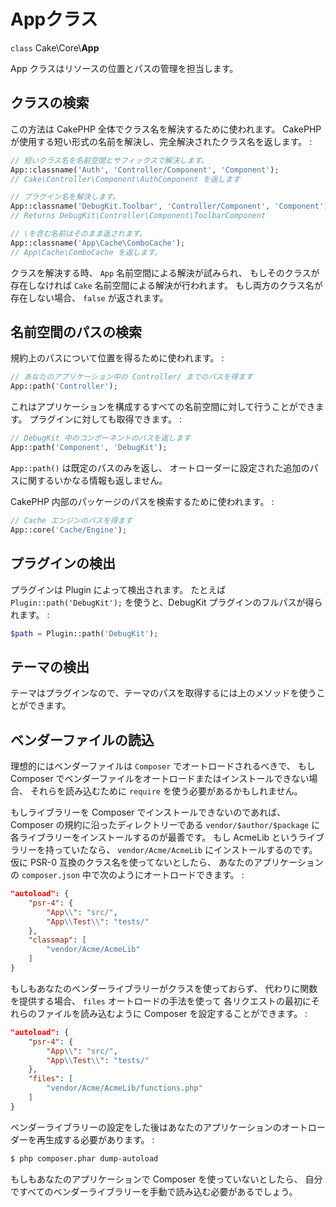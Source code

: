 # Appクラス

`class` Cake\\Core\\**App**

App クラスはリソースの位置とパスの管理を担当します。

## クラスの検索

この方法は CakePHP 全体でクラス名を解決するために使われます。
CakePHP が使用する短い形式の名前を解決し、完全解決されたクラス名を返します。 :

``` php
// 短いクラス名を名前空間とサフィックスで解決します。
App::classname('Auth', 'Controller/Component', 'Component');
// Cake\Controller\Component\AuthComponent を返します

// プラグイン名を解決します。
App::classname('DebugKit.Toolbar', 'Controller/Component', 'Component');
// Returns DebugKit\Controller\Component\ToolbarComponent

// \を含む名前はそのまま返されます。
App::classname('App\Cache\ComboCache');
// App\Cache\ComboCache を返します。
```

クラスを解決する時、 `App` 名前空間による解決が試みられ、
もしそのクラスが存在しなければ `Cake` 名前空間による解決が行われます。
もし両方のクラス名が存在しない場合、 `false` が返されます。

## 名前空間のパスの検索

規約上のパスについて位置を得るために使われます。 :

``` php
// あなたのアプリケーション中の Controller/ までのパスを得ます
App::path('Controller');
```

これはアプリケーションを構成するすべての名前空間に対して行うことができます。
プラグインに対しても取得できます。 :

``` php
// DebugKit 中のコンポーネントのパスを返します
App::path('Component', 'DebugKit');
```

`App::path()` は既定のパスのみを返し、
オートローダーに設定された追加のパスに関するいかなる情報も返しません。

CakePHP 内部のパッケージのパスを検索するために使われます。 :

``` php
// Cache エンジンのパスを得ます
App::core('Cache/Engine');
```

## プラグインの検出

プラグインは Plugin によって検出されます。
たとえば `Plugin::path('DebugKit');` を使うと、DebugKit プラグインのフルパスが得られます。 :

``` php
$path = Plugin::path('DebugKit');
```

## テーマの検出

テーマはプラグインなので、テーマのパスを取得するには上のメソッドを使うことができます。

## ベンダーファイルの読込

理想的にはベンダーファイルは `Composer` でオートロードされるべきで、
もし Composer でベンダーファイルをオートロードまたはインストールできない場合、
それらを読み込むために `require` を使う必要があるかもしれません。

もしライブラリーを Composer でインストールできないのであれば、Composer の規約に沿ったディレクトリーである
`vendor/$author/$package` に各ライブラリーをインストールするのが最善です。
もし AcmeLib というライブラリーを持っていたなら、 `vendor/Acme/AcmeLib` にインストールするのです。
仮に PSR-0 互換のクラス名を使ってないとしたら、
あなたのアプリケーションの `composer.json` 中で次のようにオートロードできます。 :

``` json
"autoload": {
    "psr-4": {
        "App\\": "src/",
        "App\\Test\\": "tests/"
    },
    "classmap": [
        "vendor/Acme/AcmeLib"
    ]
}
```

もしもあなたのベンダーライブラリーがクラスを使っておらず、
代わりに関数を提供する場合、 `files` オートロードの手法を使って
各リクエストの最初にそれらのファイルを読み込むように Composer を設定することができます。 :

``` json
"autoload": {
    "psr-4": {
        "App\\": "src/",
        "App\\Test\\": "tests/"
    },
    "files": [
        "vendor/Acme/AcmeLib/functions.php"
    ]
}
```

ベンダーライブラリーの設定をした後はあなたのアプリケーションのオートローダーを再生成する必要があります。 :

``` bash
$ php composer.phar dump-autoload
```

もしもあなたのアプリケーションで Composer を使っていないとしたら、
自分ですべてのベンダーライブラリーを手動で読み込む必要があるでしょう。

